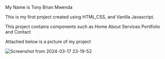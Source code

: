 My Name is Tony Brian Mwenda

This is my first project created using HTML,CSS, and Vanilla Javascript.

This project contains components such as Home About Services Portifolio and Contact 

Attached below is a picture of my project

![Screenshot from 2024-03-17 23-19-52](https://github.com/Tonybriandev/MY-PERSONAL-WEBSITE/assets/161289086/bd2f4af6-8353-4d14-bb77-c9430254d79d)
